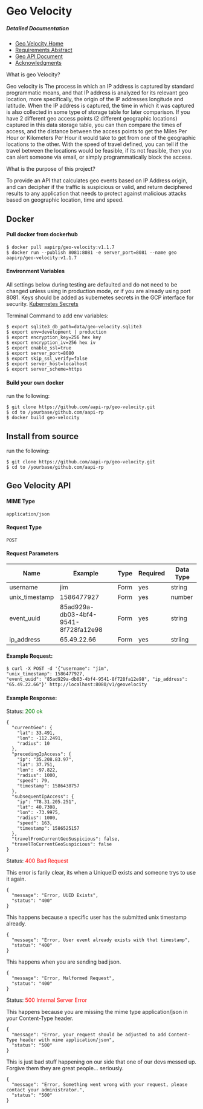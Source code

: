 # Geo Velocity

##### Detailed Documentation
- [Geo Velocity Home](https://github.com/aapi-rp/geo-velocity/wiki "Geo Velocity Home")
- [Requirements Abstract](https://github.com/aapi-rp/geo-velocity/wiki/Requirements_Abstract "Requirements Abstract")
- [Geo API Document](https://github.com/aapi-rp/geo-velocity/wiki/API-Docs)
- [Acknowledgments](https://github.com/aapi-rp/geo-velocity/wiki/Acknowledgments)

 
What is geo Velocity?

Geo velocity is The process in which an IP address is captured by standard programmatic means, and that IP address is analyzed for its relevant geo location, more specifically, the origin of the IP addresses longitude and latitude. When the IP address is captured, the time in which it was captured is also collected in some type of storage table for later comparison. If you have 2 different geo access points (2 different geographic locations) captured in this data storage table, you can then compare the times of access, and the distance between the access points to get the Miles Per Hour or Kilometers Per Hour it would take to get from one of the geographic locations to the other. With the speed of travel defined, you can tell if the travel between the locations would be feasible, if its not feasible, then you can alert someone via email, or simply programmatically block the access.

What is the purpose of this project?

To provide an API that calculates geo events based on IP Address origin, and can decipher if the traffic is suspicious or valid, and return deciphered results to any application that needs to protect against malicious attacks based on geographic location, time and speed.

## Docker
#### Pull docker from dockerhub
```
$ docker pull aapirp/geo-velocity:v1.1.7
$ docker run --publish 8081:8081 -e server_port=8081 --name geo aapirp/geo-velocity:v1.1.7
```

#### Environment Variables

All settings below during testing are defaulted and do not need to be changed unless using in production mode, or if you are already using port 8081. Keys should be added as kubernetes secrets in the GCP interface for security. [Kubernetes Secrets](https://kubernetes.io/docs/concepts/configuration/secret/ "Kubernetes Secrets")

Terminal Command to add env variables:
```
$ export sqlite3_db_path=data/geo-velocity.sqlite3
$ export env=development | production
$ export encryption_key=256 hex key
$ export encryption_iv=256 hex iv
$ export enable_ssl=true
$ export server_port=8080
$ export skip_ssl_verify=false
$ export server_host=localhost
$ export server_scheme=https
```

#### Build your own docker

run the following:
```
$ git clone https://github.com/aapi-rp/geo-velocity.git
$ cd to /yourbase/github.com/aapi-rp
$ docker build geo-velocity
```

## Install from source
run the following:
```
$ git clone https://github.com/aapi-rp/geo-velocity.git
$ cd to /yourbase/github.com/aapi-rp
```


## Geo Velocity API

#### MIME Type
`
application/json
`
#### Request Type
`
POST
`

#### Request Parameters

| Name           | Example                              | Type | Required | Data Type |
|----------------|--------------------------------------|------|----------|-----------|
| username       | jim                                  | Form | yes      | string    |
| unix_timestamp | 1586477927                           | Form | yes      | number    |
| event_uuid     | 85ad929a-db03-4bf4-9541-8f728fa12e98 | Form | yes      | string    |
| ip_address     | 65.49.22.66                          | Form | yes      | striing   |


#### Example Request:

```
$ curl -X POST -d '{"username": "jim",
"unix_timestamp": 1586477927,
"event_uuid": "85ad929a-db03-4bf4-9541-8f728fa12e98", "ip_address": "65.49.22.66"}' http://localhost:8080/v1/geovelocity
```

#### Example Response:


Status: <span style="color:green">200 ok</span>

```
{
  "currentGeo": {
    "lat": 33.491,
    "lon": -112.2491,
    "radius": 10
  },
  "precedingIpAccess": {
    "ip": "35.208.83.97",
    "lat": 37.751,
    "lon": -97.822,
    "radius": 1000,
    "speed": 79,
    "timestamp": 1586438757
  },
  "subsequentIpAccess": {
    "ip": "78.31.205.251",
    "lat": 40.7308,
    "lon": -73.9975,
    "radius": 1000,
    "speed": 163,
    "timestamp": 1586525157
  },
  "travelFromCurrentGeoSuspicious": false,
  "travelToCurrentGeoSuspicious": false
}
```

Status: <span style="color:red">400 Bad Request</span>


This error is farily clear, its when a UniqueID exists and someone trys to use it again.
```
{
  "message": "Error, UUID Exists",
  "status": "400"
}
```
This happens because a specific user has the submitted unix timestamp already.
```
{
  "message": "Error, User event already exists with that timestamp",
  "status": "400"
}
```
This happens when you are sending bad json.
```
{
  "message": "Error, Malformed Request",
  "status": "400"
}
```

Status: <span style="color:red">500 Internal Server Error</span>

This happens because you are missing the mime type application/json in your Content-Type header.
```
{
  "message": "Error, your request should be adjusted to add Content-Type header with mime application/json",
  "status": "500"
}
```
This is just bad stuff happening on our side that one of our devs messed up.  Forgive them they are great people... seriously.
```
{
  "message": "Error, Something went wrong with your request, please contact your administrator.",
  "status": "500"
}
```

